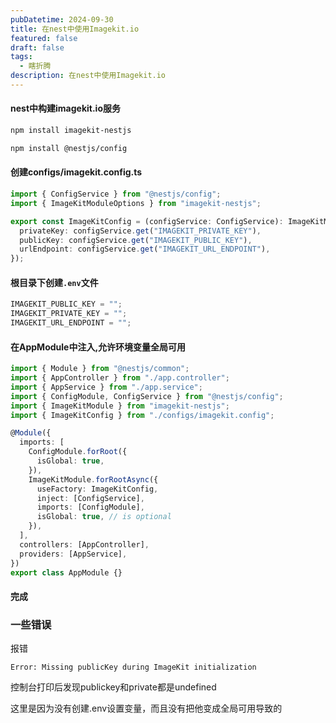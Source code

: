 ```yaml
---
pubDatetime: 2024-09-30
title: 在nest中使用Imagekit.io
featured: false
draft: false
tags:
  - 瞎折腾
description: 在nest中使用Imagekit.io
---
```


#### nest中构建imagekit.io服务

```bash
npm install imagekit-nestjs
```

```bash
npm install @nestjs/config
```

#### 创建configs/imagekit.config.ts

```typescript
import { ConfigService } from "@nestjs/config";
import { ImageKitModuleOptions } from "imagekit-nestjs";

export const ImageKitConfig = (configService: ConfigService): ImageKitModuleOptions => ({
  privateKey: configService.get("IMAGEKIT_PRIVATE_KEY"),
  publicKey: configService.get("IMAGEKIT_PUBLIC_KEY"),
  urlEndpoint: configService.get("IMAGEKIT_URL_ENDPOINT"),
});
```

#### 根目录下创建`.env`文件

```typescript
IMAGEKIT_PUBLIC_KEY = "";
IMAGEKIT_PRIVATE_KEY = "";
IMAGEKIT_URL_ENDPOINT = "";
```

#### 在AppModule中注入,允许环境变量全局可用

```typescript
import { Module } from "@nestjs/common";
import { AppController } from "./app.controller";
import { AppService } from "./app.service";
import { ConfigModule, ConfigService } from "@nestjs/config";
import { ImageKitModule } from "imagekit-nestjs";
import { ImageKitConfig } from "./configs/imagekit.config";

@Module({
  imports: [
    ConfigModule.forRoot({
      isGlobal: true,
    }),
    ImageKitModule.forRootAsync({
      useFactory: ImageKitConfig,
      inject: [ConfigService],
      imports: [ConfigModule],
      isGlobal: true, // is optional
    }),
  ],
  controllers: [AppController],
  providers: [AppService],
})
export class AppModule {}
```

#### 完成

### 一些错误

报错

`Error: Missing publicKey during ImageKit initialization`

控制台打印后发现publickey和private都是undefined

这里是因为没有创建.env设置变量，而且没有把他变成全局可用导致的

